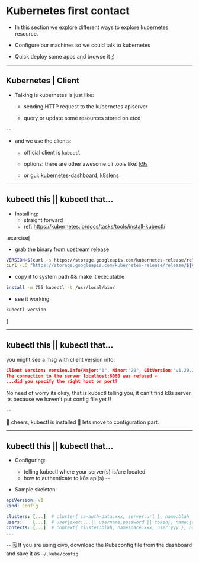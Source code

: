# Kubernetes first contact 

- In this section we explore different ways to explore kubernetes resource.

- Configure our machines so we could talk to kubernetes

- Quick deploy some apps and browse it ;)

---

## Kubernetes | Client

- Talking is kubernetes is just like:

   - sending HTTP request to the kubernetes apiserver

   - query or update some resources stored on etcd
  
--

- and we use the clients:

   - official client is `kubectl`

   - options: there are other awesome cli tools like: [k9s](https://k9scli.io/)

   - or gui: [kubernetes-dashboard](https://kubernetes.io/docs/tasks/access-application-cluster/web-ui-dashboard/), [k8slens](https://k8slens.dev/)

---
## kubectl this || kubectl that...

- Installing:
  - straight forward 
  - ref: https://kubernetes.io/docs/tasks/tools/install-kubectl/ 
  
.exercise[
- grab the binary from upstream release  
```bash
VERSION=$(curl -s https://storage.googleapis.com/kubernetes-release/release/stable.txt)
curl -LO "https://storage.googleapis.com/kubernetes-release/release/${VERSION}/bin/linux/amd64/kubectl"
```
- copy it to system path && make it executable 
```bash
install -m 755 kubectl -t /usr/local/bin/
```
- see it working
```bash
kubectl version
```
]

---
## kubectl this || kubectl that...

you might see a msg with client version info:
```json
Client Version: version.Info{Major:"1", Minor:"20", GitVersion:"v1.20.2", GitCommit:"faecb196815e248d3ecfb03c680a4507229c2a56", GitTreeState:"clean", BuildDate:"2021-01-13T13:28:09Z", GoVersion:"go1.15.5", Compiler:"gc", Platform:"linux/amd64"}
The connection to the server localhost:8080 was refused -
...did you specify the right host or port?
```

No need of worry its okay, that is kubectl telling you, it can't find k8s server, its because we haven't put config file yet !! 

--

🎊 cheers, kubectl is installed 🎊 lets move to configuration part.

---
## kubectl this || kubectl that...
- Configuring:

  - telling kubectl where your server(s) is/are located
  - how to authenticate to k8s api(s)
--

- Sample skeleton: 

```yaml
apiVersion: v1
kind: Config

clusters: [...]  # cluster{ ca-auth-data:xxx, server:url }, name:blah 
users:    [...]  # user{exec:...|| username,password || token}, name:johndoe
contexts: [...]  # context{ cluster:blah, namespace:xxx, user:yyy }, name:zzz
...
```

--
🗒 If you are using civo, download the Kubeconfig file from the dashboard and save it as `~/.kube/config`


